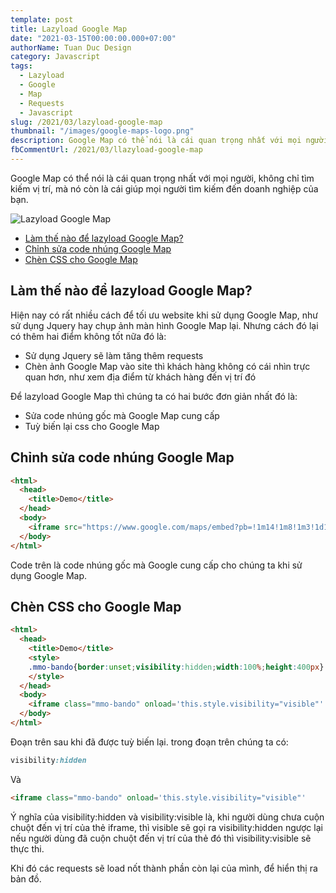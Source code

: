 ```yaml
---
template: post
title: Lazyload Google Map
date: "2021-03-15T00:00:00.000+07:00"
authorName: Tuan Duc Design
category: Javascript
tags:
  - Lazyload
  - Google
  - Map
  - Requests
  - Javascript
slug: /2021/03/lazyload-google-map
thumbnail: "/images/google-maps-logo.png"
description: Google Map có thể nói là cái quan trọng nhất với mọi người, không chỉ tìm kiếm vị trí, mà nó còn là cái giúp mọi người tìm kiếm đến doanh nghiệp của bạn.
fbCommentUrl: /2021/03/llazyload-google-map
---
```


Google Map có thể nói là cái quan trọng nhất với mọi người, không chỉ tìm kiếm vị trí, mà nó còn là cái giúp mọi người tìm kiếm đến doanh nghiệp của bạn.

![Lazyload Google Map](/images/google-maps-logo.png)

- [Làm thế nào để lazyload Google Map?](#làm-thế-nào-để-lazyload-google-map)
- [Chỉnh sửa code nhúng Google Map](#chỉnh-sửa-code-nhúng-google-map)
- [Chèn CSS cho Google Map](#chèn-css-cho-google-map)

## Làm thế nào để lazyload Google Map?

Hiện nay có rất nhiều cách để tối ưu website khi sử dụng Google Map, như sử dụng Jquery hay chụp ảnh màn hình Google Map lại. Nhưng cách đó lại có thêm hai điểm không tốt nữa đó là:

- Sử dụng Jquery sẽ làm tăng thêm requests
- Chèn ảnh Google Map vào site thì khách hàng không có cái nhìn trực quan hơn, như xem địa điểm từ khách hàng đến vị trí đó

Để lazyload Google Map thì chúng ta có hai bước đơn giản nhất đó là:

- Sửa code nhúng gốc mà Google Map cung cấp
- Tuỳ biến lại css cho Google Map

## Chỉnh sửa code nhúng Google Map

```html
<html>
  <head>
    <title>Demo</title>
  </head>
  <body>
    <iframe src="https://www.google.com/maps/embed?pb=!1m14!1m8!1m3!1d14902.960688924857!2d105.791736!3d20.962947!3m2!1i1024!2i768!4f13.1!3m3!1m2!1s0x3135ad28ea29211f%3A0x604fe71832a3e934!2zS2h1IMSRw7QgdGjhu4sgWGEgTGEsIFBow7pjIExhLCBIw6AgxJDDtG5nLCBIYW5vaSwgVmlldG5hbQ!5e0!3m2!1sen!2sus!4v1615812965056!5m2!1sen!2sus" width="800" height="600" style="border:0;" allowfullscreen="" loading="lazy"></iframe>
  </body>
</html>
```

Code trên là code nhúng gốc mà Google cung cấp cho chúng ta khi sử dụng Google Map.

## Chèn CSS cho Google Map

```html
<html>
  <head>
    <title>Demo</title>
    <style>
    .mmo-bando{border:unset;visibility:hidden;width:100%;height:400px}
    </style>
  </head>
  <body>
    <iframe class="mmo-bando" onload='this.style.visibility="visible"' src="https://www.google.com/maps/embed?pb=!1m18!1m12!1m3!1d7451.479825628708!2d105.78735892285039!3d20.962957412878765!2m3!1f0!2f0!3f0!3m2!1i1024!2i768!4f13.1!3m3!1m2!1s0x3135ad28ea29211f%3A0x604fe71832a3e934!2zS2h1IMSRw7QgdGjhu4sgWGEgTGEsIFBow7pjIExhLCBIw6AgxJDDtG5nLCBIw6AgTuG7mWksIFZp4buHdCBOYW0!5e0!3m2!1svi!2sus!4v1519359932775" loading="lazy"></iframe>
  </body>
</html>
```

Đoạn trên sau khi đã được tuỳ biến lại. trong đoạn trên chúng ta có:

```css
visibility:hidden
```

Và

```html
<iframe class="mmo-bando" onload='this.style.visibility="visible"'
```

Ý nghĩa của visibility:hidden và visibility:visible là, khi người dùng chưa cuộn chuột đến vị trí của thẻ iframe, thì visible sẽ gọi ra visibility:hidden ngược lại nếu người dùng đã cuộn chuột đến vị trí của thẻ đó thì visibility:visible sẽ thực thi.

Khi đó các requests sẽ load nốt thành phần còn lại của mình, để hiển thị ra bản đồ.
